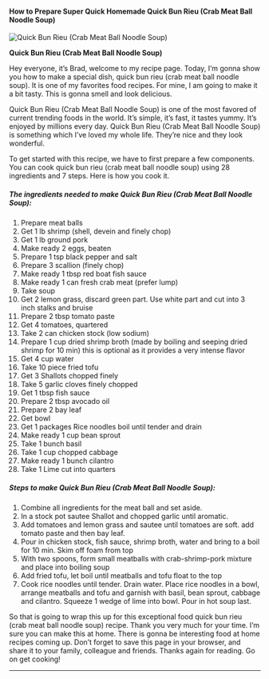             

#### How to Prepare Super Quick Homemade Quick Bun Rieu (Crab Meat Ball Noodle Soup)

![Quick Bun Rieu (Crab Meat Ball Noodle Soup)](https://img-global.cpcdn.com/recipes/6442042600718336/751x532cq70/quick-bun-rieu-crab-meat-ball-noodle-soup-recipe-main-photo.jpg)

**Quick Bun Rieu (Crab Meat Ball Noodle Soup)**

Hey everyone, it’s Brad, welcome to my recipe page. Today, I’m gonna show you how to make a special dish, quick bun rieu (crab meat ball noodle soup). It is one of my favorites food recipes. For mine, I am going to make it a bit tasty. This is gonna smell and look delicious.

Quick Bun Rieu (Crab Meat Ball Noodle Soup) is one of the most favored of current trending foods in the world. It’s simple, it’s fast, it tastes yummy. It’s enjoyed by millions every day. Quick Bun Rieu (Crab Meat Ball Noodle Soup) is something which I’ve loved my whole life. They’re nice and they look wonderful.

To get started with this recipe, we have to first prepare a few components. You can cook quick bun rieu (crab meat ball noodle soup) using 28 ingredients and 7 steps. Here is how you cook it.

##### The ingredients needed to make Quick Bun Rieu (Crab Meat Ball Noodle Soup):

1.  Prepare meat balls
2.  Get 1 lb shrimp (shell, devein and finely chop)
3.  Get 1 lb ground pork
4.  Make ready 2 eggs, beaten
5.  Prepare 1 tsp black pepper and salt
6.  Prepare 3 scallion (finely chop)
7.  Make ready 1 tbsp red boat fish sauce
8.  Make ready 1 can fresh crab meat (prefer lump)
9.  Take soup
10.  Get 2 lemon grass, discard green part. Use white part and cut into 3 inch stalks and bruise
11.  Prepare 2 tbsp tomato paste
12.  Get 4 tomatoes, quartered
13.  Take 2 can chicken stock (low sodium)
14.  Prepare 1 cup dried shrimp broth (made by boiling and seeping dried shrimp for 10 min) this is optional as it provides a very intense flavor
15.  Get 4 cup water
16.  Take 10 piece fried tofu
17.  Get 3 Shallots chopped finely
18.  Take 5 garlic cloves finely chopped
19.  Get 1 tbsp fish sauce
20.  Prepare 2 tbsp avocado oil
21.  Prepare 2 bay leaf
22.  Get bowl
23.  Get 1 packages Rice noodles boil until tender and drain
24.  Make ready 1 cup bean sprout
25.  Take 1 bunch basil
26.  Take 1 cup chopped cabbage
27.  Make ready 1 bunch cilantro
28.  Take 1 Lime cut into quarters

##### Steps to make Quick Bun Rieu (Crab Meat Ball Noodle Soup):

1.  Combine all ingredients for the meat ball and set aside.
2.  In a stock pot sautee Shallot and chopped garlic until aromatic.
3.  Add tomatoes and lemon grass and sautee until tomatoes are soft. add tomato paste and then bay leaf.
4.  Pour in chicken stock, fish sauce, shrimp broth, water and bring to a boil for 10 min. Skim off foam from top
5.  With two spoons, form small meatballs with crab-shrimp-pork mixture and place into boiling soup
6.  Add fried tofu, let boil until meatballs and tofu float to the top
7.  Cook rice noodles until tender. Drain water. Place rice noodles in a bowl, arrange meatballs and tofu and garnish with basil, bean sprout, cabbage and cilantro. Squeeze 1 wedge of lime into bowl. Pour in hot soup last.

So that is going to wrap this up for this exceptional food quick bun rieu (crab meat ball noodle soup) recipe. Thank you very much for your time. I’m sure you can make this at home. There is gonna be interesting food at home recipes coming up. Don’t forget to save this page in your browser, and share it to your family, colleague and friends. Thanks again for reading. Go on get cooking!

* * *